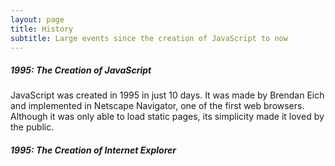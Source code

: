 ```yaml
---
layout: page
title: History
subtitle: Large events since the creation of JavaScript to now
---
```


##### 1995: The Creation of JavaScript

JavaScript was created in 1995 in just 10 days. It was made by Brendan Eich and implemented in Netscape Navigator, one of the first web browsers. Although it was only able to load static pages, its simplicity made it loved by the public.

##### 1995: The Creation of Internet Explorer

<span id="score"></span>
<span id="highscore"></span>
<canvas id="Game"></canvas>


<html>
  <body>
    <div id="result"></div>
    <script src="game.js"></script>
  </body>
</html>
